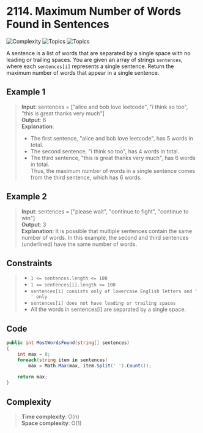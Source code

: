 # 2114. Maximum Number of Words Found in Sentences

![Complexity](https://img.shields.io/badge/easy-green)
![Topics](https://img.shields.io/badge/array-blue)
![Topics](https://img.shields.io/badge/string-blue)

A sentence is a list of words that are separated by a single space with no leading or trailing spaces.
You are given an array of strings `sentences`, where each `sentences[i]` represents a single sentence.
Return the maximum number of words that appear in a single sentence.

## Example 1

> **Input**: sentences = ["alice and bob love leetcode", "i think so too", "this is great thanks very much"]  
> **Output**: 6  
> **Explanation**:  
> - The first sentence, "alice and bob love leetcode", has 5 words in total.  
> - The second sentence, "i think so too", has 4 words in total.  
> - The third sentence, "this is great thanks very much", has 6 words in total.  
> Thus, the maximum number of words in a single sentence comes from the third sentence, which has 6 words.

## Example 2

> **Input**: sentences = ["please wait", "continue to fight", "continue to win"]  
> **Output**: 3  
> **Explanation**: It is possible that multiple sentences contain the same number of words.
> In this example, the second and third sentences (underlined) have the same number of words.

## Constraints

> - `1 <= sentences.length <= 100`  
> - `1 <= sentences[i].length <= 100`  
> - `sentences[i] consists only of lowercase English letters and ' ' only`  
> - `sentences[i] does not have leading or trailing spaces`  
> - All the words in sentences[i] are separated by a single space.

## Code

```csharp
public int MostWordsFound(string[] sentences)
{
    int max = 0;
    foreach(string item in sentences)
        max = Math.Max(max, item.Split(' ').Count());
    
    return max;
}
```

## Complexity

> **Time complexity**: O(n)  
> **Space complexity**: O(1)